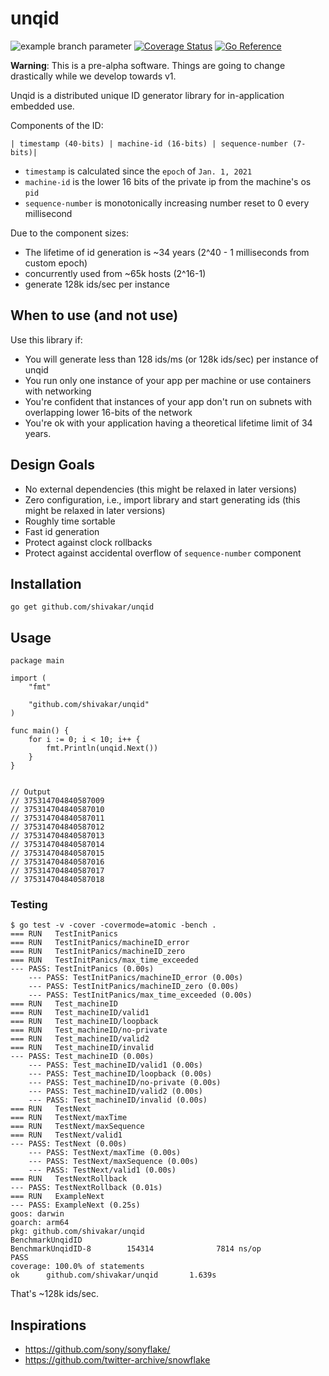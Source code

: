 # unqid

![example branch parameter](https://github.com/shivakar/unqid/actions/workflows/go.yml/badge.svg?branch=main) [![Coverage Status](https://coveralls.io/repos/github/shivakar/unqid/badge.svg?branch=main)](https://coveralls.io/github/shivakar/unqid?branch=main) [![Go Reference](https://pkg.go.dev/badge/github.com/shivakar/unqid.svg)](https://pkg.go.dev/github.com/shivakar/unqid)

**Warning**: This is a pre-alpha software. Things are going to change drastically while we develop towards v1.

Unqid is a distributed unique ID generator library for in-application embedded use.

Components of the ID:

```
| timestamp (40-bits) | machine-id (16-bits) | sequence-number (7-bits)|
```

- `timestamp` is calculated since the `epoch` of `Jan. 1, 2021`
- `machine-id` is the lower 16 bits of the private ip from the machine's os `pid`
- `sequence-number` is monotonically increasing number reset to 0 every millisecond

Due to the component sizes:
- The lifetime of id generation is ~34 years (2^40 - 1 milliseconds from custom epoch)
- concurrently used from ~65k hosts (2^16-1)
- generate 128k ids/sec per instance


## When to use (and not use)

Use this library if:
- You will generate less than 128 ids/ms (or 128k ids/sec) per instance of unqid
- You run only one instance of your app per machine or use containers with networking
- You're confident that instances of your app don't run on subnets with overlapping lower 16-bits of the network
- You're ok with your application having a theoretical lifetime limit of 34 years.

## Design Goals

- No external dependencies (this might be relaxed in later versions)
- Zero configuration, i.e., import library and start generating ids (this might be relaxed in later versions)
- Roughly time sortable
- Fast id generation
- Protect against clock rollbacks
- Protect against accidental overflow of `sequence-number` component

## Installation

```
go get github.com/shivakar/unqid
```

## Usage

```
package main

import (
	"fmt"

	"github.com/shivakar/unqid"
)

func main() {
	for i := 0; i < 10; i++ {
		fmt.Println(unqid.Next())
	}
}


// Output
// 375314704840587009
// 375314704840587010
// 375314704840587011
// 375314704840587012
// 375314704840587013
// 375314704840587014
// 375314704840587015
// 375314704840587016
// 375314704840587017
// 375314704840587018
``` 


### Testing

```
$ go test -v -cover -covermode=atomic -bench .
=== RUN   TestInitPanics
=== RUN   TestInitPanics/machineID_error
=== RUN   TestInitPanics/machineID_zero
=== RUN   TestInitPanics/max_time_exceeded
--- PASS: TestInitPanics (0.00s)
    --- PASS: TestInitPanics/machineID_error (0.00s)
    --- PASS: TestInitPanics/machineID_zero (0.00s)
    --- PASS: TestInitPanics/max_time_exceeded (0.00s)
=== RUN   Test_machineID
=== RUN   Test_machineID/valid1
=== RUN   Test_machineID/loopback
=== RUN   Test_machineID/no-private
=== RUN   Test_machineID/valid2
=== RUN   Test_machineID/invalid
--- PASS: Test_machineID (0.00s)
    --- PASS: Test_machineID/valid1 (0.00s)
    --- PASS: Test_machineID/loopback (0.00s)
    --- PASS: Test_machineID/no-private (0.00s)
    --- PASS: Test_machineID/valid2 (0.00s)
    --- PASS: Test_machineID/invalid (0.00s)
=== RUN   TestNext
=== RUN   TestNext/maxTime
=== RUN   TestNext/maxSequence
=== RUN   TestNext/valid1
--- PASS: TestNext (0.00s)
    --- PASS: TestNext/maxTime (0.00s)
    --- PASS: TestNext/maxSequence (0.00s)
    --- PASS: TestNext/valid1 (0.00s)
=== RUN   TestNextRollback
--- PASS: TestNextRollback (0.01s)
=== RUN   ExampleNext
--- PASS: ExampleNext (0.25s)
goos: darwin
goarch: arm64
pkg: github.com/shivakar/unqid
BenchmarkUnqidID
BenchmarkUnqidID-8        154314              7814 ns/op
PASS
coverage: 100.0% of statements
ok      github.com/shivakar/unqid       1.639s
```

That's ~128k ids/sec.

## Inspirations
- https://github.com/sony/sonyflake/
- https://github.com/twitter-archive/snowflake